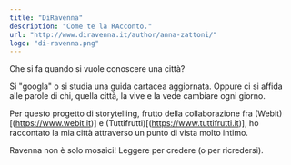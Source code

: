 ```yaml
---
title: "DiRavenna"
description: "Come te la RAcconto."
url: "http://www.diravenna.it/author/anna-zattoni/"
logo: "di-ravenna.png"
---
```


Che si fa quando si vuole conoscere una città?

Si "googla" o si studia una guida cartacea aggiornata. Oppure ci si affida alle parole di chi, quella città, la vive e la vede cambiare ogni giorno.

Per questo progetto di storytelling, frutto della collaborazione fra (Webit)[(https://www.webit.it)] e (Tuttifrutti)[(https://www.tuttifrutti.it)], ho raccontato la mia città attraverso un punto di vista molto intimo.

Ravenna non è solo mosaici! Leggere per credere (o per ricredersi).
